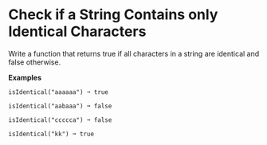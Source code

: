 # Check if a String Contains only Identical Characters

Write a function that returns true if all characters in a string are identical and false otherwise.

**Examples**
```
isIdentical("aaaaaa") ➞ true

isIdentical("aabaaa") ➞ false

isIdentical("ccccca") ➞ false

isIdentical("kk") ➞ true
```